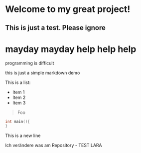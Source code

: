 # Welcome to my great project!

## This is just a test. Please ignore
# mayday mayday help help help
programming is difficult

this is just a simple markdown demo

This is a list:
* Item 1
* Item 2
* Item 3

>Foo

```C
int main(){
}
```

This is a new line

Ich verändere was am Repository - TEST LARA